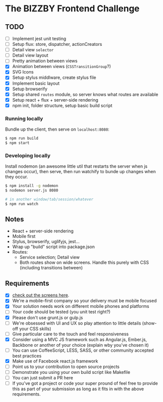 # The BIZZBY Frontend Challenge

## TODO
- [ ] Implement jest unit testing
- [ ] Setup flux: store, dispatcher, actionCreators
- [ ] Detail view `selector`
- [ ] Detail view layout
- [ ] Pretty animation between views
- [x] Animation between views (`CSSTransitionGroup`?)
- [x] SVG Icons
- [x] Setup stylus middlware, create stylus file
- [x] Implement basic layout
- [x] Setup browserify
- [x] Setup shared `routes` module, so server knows what routes are available
- [x] Setup react + flux + server-side rendering
- [x] npm init, folder structure, setup basic build script

### Running locally
Bundle up the client, then serve on `localhost:8080`:

```bash
$ npm run build
$ npm start
```

### Developing locally
Install nodemon (an awesome little util that restarts the server when js changes occur), then serve, then run watchify to bunde up changes when they occur.

```bash
$ npm install -g nodemon
$ nodemon server.js 8080

# in another window/tab/session/whatever
$ npm run watch
```

## Notes
- React + server-side rendering
- Mobile first
- Stylus, browserify, uglifyjs, jest...
- Wrap up "build" script into package.json
- Routes:
  - Service selection; Detail view
  - Both routes show on wide screens. Handle this purely with CSS (including transitions between)

## Requirements
* [x] [check out the screens here](http://www.bizzby.com/). 
* [x] We're a mobile-first company so your delivery must be mobile focused
* [x] Your solution needs work on different mobile phones and platforms
* [ ] Your code should be tested (you unit test right?)
* [x] Please don't use grunt.js or gulp.js
* [ ] We're obsessed with UI and UX so play attention to little details (show-off your CSS skills)
* [ ] Give particular care to the touch and feel responsiveness
* [x] Consider using a MVC JS framework such as Angular.js, Ember.js, Backbone or another of your choice (explain wby you've chosen it)
* [ ] You can use CoffeeScript, LESS, SASS, or other community accepted best practices
* [x] Make use of Facebook react.js framework
* [ ] Point us to your contribution to open source projects
* [ ] Demonstrate you using your own build script like Makefile
* [ ] You can just submit a PR here
* [ ] If you've got a project or code your super pround of feel free to provide this as part of your submission as long as it fits in with the above requirements.

